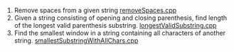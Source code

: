 1. Remove spaces from a given string [removeSpaces.cpp](https://github.com/sdasgup3/CodingPuzzles/blob/master/G4G/String/removeSpaces.cpp)
2. Given a string consisting of opening and closing parenthesis, find length of the longest valid parenthesis substring.   [longestValidSubstring.cpp](https://github.com/sdasgup3/CodingPuzzles/blob/master/G4G/String/longestValidSubstring.cpp)
2. Find the smallest window in a string containing all characters of another string.   [smallestSubstringWithAllChars.cpp](https://github.com/sdasgup3/CodingPuzzles/blob/master/G4G/String/smallestSubstringWithAllChars.cpp)

